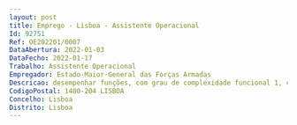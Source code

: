 ```yaml
--- 
layout: post
title: Emprego - Lisboa - Assistente Operacional
Id: 92751
Ref: OE202201/0007
DataAbertura: 2022-01-03
DataFecho: 2022-01-17
Trabalho: Assistente Operacional
Empregador: Estado-Maior-General das Forças Armadas
Descricao: desempenhar funções, com grau de complexidade funcional 1, constantes do Anexo à LTFP, a que se refere o n.º 2 do artigo 88.º do mesmo diploma legal.
CodigoPostal: 1400-204 LISBOA
Concelho: Lisboa
Distrito: Lisboa
--- 
```

